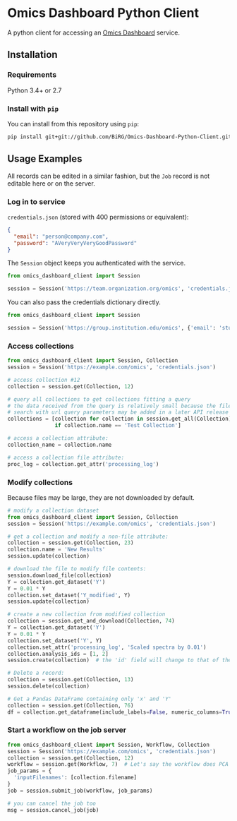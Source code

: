 # Omics Dashboard Python Client
A python client for accessing an [Omics Dashboard](https://github.com/BiRG/Omics-Dashboard) service.

## Installation
### Requirements
Python 3.4+ or 2.7

### Install with `pip`
You can install from this repository using `pip`:
```bash
pip install git+git://github.com/BiRG/Omics-Dashboard-Python-Client.git
```

## Usage Examples
All records can be edited in a similar fashion, but the `Job` record is not editable here or on the server.

### Log in to service
`credentials.json` (stored with 400 permissions or equivalent):

```json 
{
  "email": "person@company.com",
  "password": "AVeryVeryVeryGoodPassword"
}
```
The `Session` object keeps you authenticated with the service.
```python
from omics_dashboard_client import Session

session = Session('https://team.organization.org/omics', 'credentials.json')
```

You can also pass the credentials dictionary directly.
```python
from omics_dashboard_client import Session

session = Session('https://group.institution.edu/omics', {'email': 'student@institution.edu', 'password': 'GoodPass'})
```

### Access collections
```python
from omics_dashboard_client import Session, Collection
session = Session('https://example.com/omics', 'credentials.json')

# access collection #12
collection = session.get(Collection, 12)

# query all collections to get collections fitting a query
# the data received from the query is relatively small because the files are never downloaded
# search with url query parameters may be added in a later API release
collections = [collection for collection in session.get_all(Collection)
               if collection.name == 'Test Collection']

# access a collection attribute:
collection_name = collection.name

# access a collection file attribute:
proc_log = collection.get_attr('processing_log')
```
### Modify collections
Because files may be large, they are not downloaded by default.
```python
# modify a collection dataset
from omics_dashboard_client import Session, Collection
session = Session('https://example.com/omics', 'credentials.json')

# get a collection and modify a non-file attribute:
collection = session.get(Collection, 23)
collection.name = 'New Results'
session.update(collection)

# download the file to modify file contents:
session.download_file(collection)
Y = collection.get_dataset('Y')
Y = 0.01 * Y
collection.set_dataset('Y_modified', Y)
session.update(collection)

# create a new collection from modified collection
collection = session.get_and_download(Collection, 74)
Y = collection.get_dataset('Y')
Y = 0.01 * Y
collection.set_dataset('Y', Y)
collection.set_attr('processing_log', 'Scaled spectra by 0.01')
collection.analysis_ids = [1, 2]
session.create(collection)  # the 'id' field will change to that of the new collection, and the old one set as the parent

# Delete a record:
collection = session.get(Collection, 13)
session.delete(collection)

# Get a Pandas DataFrame containing only 'x' and 'Y'
collection = session.get(Collection, 76)
df = collection.get_dataframe(include_labels=False, numeric_columns=True)

```
### Start a workflow on the job server
```python
from omics_dashboard_client import Session, Workflow, Collection
session = Session('https://example.com/omics', 'credentials.json')
collection = session.get(Collection, 12)
workflow = session.get(Workflow, 7)  # Let's say the workflow does PCA on 'Y'
job_params = {
  'inputFilenames': [collection.filename]
}
job = session.submit_job(workflow, job_params)

# you can cancel the job too
msg = session.cancel_job(job)
```
